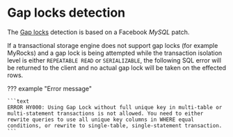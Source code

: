 # Gap locks detection

The [Gap locks](https://dev.mysql.com/doc/refman/8.0/en/innodb-locking.html#innodb-gap-locks)
detection is based on a Facebook *MySQL* patch.

If a transactional storage engine does not support gap locks (for example
MyRocks) and a gap lock is being attempted while the transaction isolation
level is either `REPEATABLE READ` or `SERIALIZABLE`, the following SQL
error will be returned to the client and no actual gap lock will be taken
on the effected rows.

??? example "Error message"

    ```text
    ERROR HY000: Using Gap Lock without full unique key in multi-table or multi-statement transactions is not allowed. You need to either rewrite queries to use all unique key columns in WHERE equal conditions, or rewrite to single-table, single-statement transaction.
    ```
